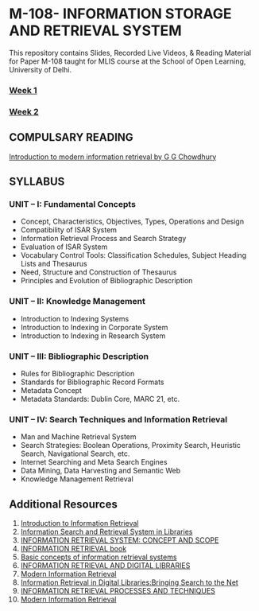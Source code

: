 # M-108- INFORMATION STORAGE AND RETRIEVAL SYSTEM

This repository contains Slides, Recorded Live Videos, & Reading Material for Paper M-108 taught for MLIS course at the School of Open Learning, University of Delhi. 

### [Week 1](https://github.com/manika-lamba/SOL/tree/main/7_May_2023) 
### [Week 2](https://github.com/manika-lamba/SOL/tree/main/14_May_2023)

## COMPULSARY READING

[Introduction to modern information retrieval by G G Chowdhury](https://archive.org/details/introductiontomo0000chow/mode/2up?view=theater)

## SYLLABUS

### UNIT – I: Fundamental Concepts
- Concept, Characteristics, Objectives, Types, Operations and Design 
- Compatibility of ISAR System
- Information Retrieval Process and Search Strategy 
- Evaluation of ISAR System
- Vocabulary Control Tools: Classification Schedules, Subject Heading Lists and Thesaurus
- Need, Structure and Construction of Thesaurus 
- Principles and Evolution of Bibliographic Description

### UNIT – II: Knowledge Management
- Introduction to Indexing Systems 
- Introduction to Indexing in Corporate System 
- Introduction to Indexing in Research System

### UNIT – III: Bibliographic Description
- Rules for Bibliographic Description 
- Standards for Bibliographic Record Formats 
- Metadata Concept
- Metadata Standards: Dublin Core, MARC 21, etc.

### UNIT – IV: Search Techniques and Information Retrieval
- Man and Machine Retrieval System
- Search Strategies: Boolean Operations, Proximity Search, Heuristic Search, Navigational Search, etc.
- Internet Searching and Meta Search Engines 
- Data Mining, Data Harvesting and Semantic Web 
- Knowledge Management Retrieval

## Additional Resources
1. [Introduction to Information Retrieval](https://nlp.stanford.edu/IR-book/information-retrieval-book.html)
2. [Information Search and Retrieval System in Libraries](https://ir.inflibnet.ac.in/bitstream/1944/1596/1/3.pdf)
3. [INFORMATION RETRIEVAL SYSTEM: CONCEPT AND SCOPE](https://nios.ac.in/media/documents/SrSecLibrary/LCh-015B.pdf)
4. [INFORMATION RETRIEVAL book](http://openlib.org/home/krichel/courses/lis618/readings/rijsbergen79_infor_retriev.pdf)
5. [Basic concepts of information retrieval systems](https://www.alastore.ala.org/sites/default/files/pdfs/chowdhuryIR1.pdf)
6. [INFORMATION RETRIEVAL AND DIGITAL LIBRARIES](http://eknygos.lsmuni.lt/springer/282/237-275.pdf)
7. [Modern Information Retrieval](https://web.cs.ucla.edu/~miodrag/cs259-security/baeza-yates99modern.pdf)
8. [Information Retrieval in Digital Libraries:Bringing Search to the Net](https://www.science.org/doi/epdf/10.1126/science.275.5298.327)
9. [INFORMATION RETRIEVAL PROCESSES AND TECHNIQUES](https://github.com/manika-lamba/SOL/blob/main/Unit-17.pdf)
10. [Modern Information Retrieval](https://srikarthiks.files.wordpress.com/2016/07/t2-modern-information-retrieval.pdf)
